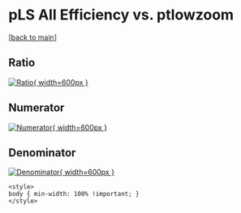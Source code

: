 # pLS All Efficiency vs. ptlowzoom

[[back to main](./)]



## Ratio

[![Ratio](../mtv/var/pLS_0_eff_ptlowzoom.png){ width=600px }](../mtv/var/pLS_0_eff_ptlowzoom.pdf)

## Numerator

[![Numerator](../mtv/num/pLS_0_eff_ptlowzoom_num.png){ width=600px }](../mtv/num/pLS_0_eff_ptlowzoom_num.pdf)

## Denominator

[![Denominator](../mtv/den/pLS_0_eff_ptlowzoom_den.png){ width=600px }](../mtv/den/pLS_0_eff_ptlowzoom_den.pdf)


``` {=html}
<style>
body { min-width: 100% !important; }
</style>
```
